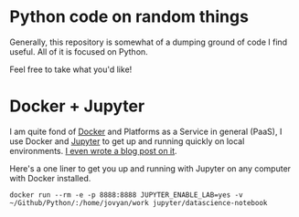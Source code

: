 # Python code on random things

Generally, this repository is somewhat of a dumping ground of code I find useful. All of it is focused on Python.

Feel free to take what you'd like!

# Docker + Jupyter

I am quite fond of [Docker](https://www.docker.com/) and Platforms as a Service in general (PaaS), I use Docker and [Jupyter](https://jupyter.org/index.html) to get up and running quickly on local environments. [I even wrote a blog post on it](https://franciscojavierarceo.github.io/post/docker-for-data-science).

Here's a one liner to get you up and running with Jupyter on any computer with Docker installed.

```
docker run --rm -e -p 8888:8888 JUPYTER_ENABLE_LAB=yes -v ~/Github/Python/:/home/jovyan/work jupyter/datascience-notebook
```
